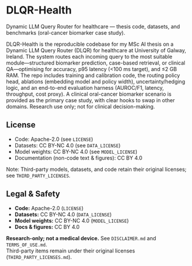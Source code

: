 # DLQR-Health
Dynamic LLM Query Router for healthcare — thesis code, datasets, and benchmarks (oral-cancer biomarker case study).

DLQR-Health is the reproducible codebase for my MSc AI thesis on a Dynamic LLM Query Router (DLQR) for healthcare at University of Galway, Ireland. The system routes each incoming query to the most suitable module—structured biomarker prediction, case-based retrieval, or clinical QA—optimising for accuracy, p95 latency (<100 ms target), and ≤2 GB RAM. The repo includes training and calibration code, the routing policy head, ablations (embedding model and policy width), uncertainty/hedging logic, and an end-to-end evaluation harness (AUROC/F1, latency, throughput, cost proxy). A clinical oral-cancer biomarker scenario is provided as the primary case study, with clear hooks to swap in other domains. Research use only; not for clinical decision-making.

## License
- Code: Apache-2.0 (see `LICENSE`)
- Datasets: CC BY-NC 4.0 (see `DATA_LICENSE`)
- Model weights: CC BY-NC 4.0 (see `MODEL_LICENSE`)
- Documentation (non-code text & figures): CC BY 4.0

Note: Third-party models, datasets, and code retain their original licenses; see `THIRD_PARTY_LICENSES`.

## Legal & Safety

- **Code:** Apache-2.0 (`LICENSE`)
- **Datasets:** CC BY-NC 4.0 (`DATA_LICENSE`)
- **Model weights:** CC BY-NC 4.0 (`MODEL_LICENSE`)
- **Docs & figures:** CC BY 4.0

**Research-only; not a medical device.** See `DISCLAIMER.md` and `TERMS_OF_USE.md`.  
Third-party items remain under their original licenses (`THIRD_PARTY_LICENSES.md`).
